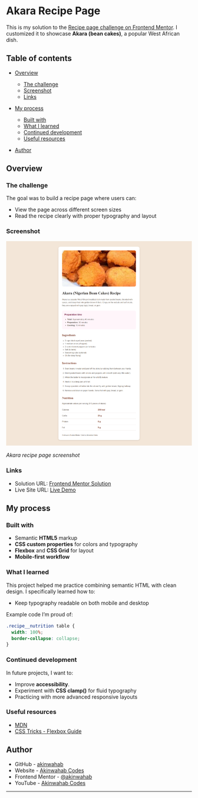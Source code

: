 # Akara Recipe Page

This is my solution to the [Recipe page challenge on Frontend Mentor](https://www.frontendmentor.io/challenges/recipe-page-KiTsR8QQKm).
I customized it to showcase **Akara (bean cakes)**, a popular West African dish.

## Table of contents

* [Overview](#overview)

  * [The challenge](#the-challenge)
  * [Screenshot](#screenshot)
  * [Links](#links)
* [My process](#my-process)

  * [Built with](#built-with)
  * [What I learned](#what-i-learned)
  * [Continued development](#continued-development)
  * [Useful resources](#useful-resources)
* [Author](#author)

## Overview

### The challenge

The goal was to build a recipe page where users can:

* View the page across different screen sizes
* Read the recipe clearly with proper typography and layout

### Screenshot

![](./assets/images/screenshot.png)

*Akara recipe page screenshot*

### Links

* Solution URL: [Frontend Mentor Solution](https://github.com/Akinwahab/Frontend_Mentor_Challenges/tree/main/recipe-page)
* Live Site URL: [Live Demo](https://akinwahab.github.io/Frontend_Mentor_Challenges/recipe-page/)

## My process

### Built with

* Semantic **HTML5** markup
* **CSS custom properties** for colors and typography
* **Flexbox** and **CSS Grid** for layout
* **Mobile-first workflow**

### What I learned

This project helped me practice combining semantic HTML with clean design.
I specifically learned how to:

* Keep typography readable on both mobile and desktop

Example code I’m proud of:

```css
.recipe__nutrition table {
  width: 100%;
  border-collapse: collapse;
}

```

### Continued development

In future projects, I want to:

* Improve **accessibility**. 
* Experiment with **CSS clamp()** for fluid typography
* Practicing with more advanced responsive layouts

### Useful resources

* [MDN](https://developer.mozilla.org/en-US/docs)
* [CSS Tricks - Flexbox Guide](https://css-tricks.com/snippets/css/a-guide-to-flexbox/)

## Author

- GitHub - [akinwahab](https://github.com/akinwahab)
- Website - [Akinwahab Codes](https://akinwahab.netlify.app)
- Frontend Mentor - [@akinwahab](https://www.frontendmentor.io/profile/akinwahab)
- YouTube - [Akinwahab Codes](https://www.youtube.com/@Akinwahab099)

---